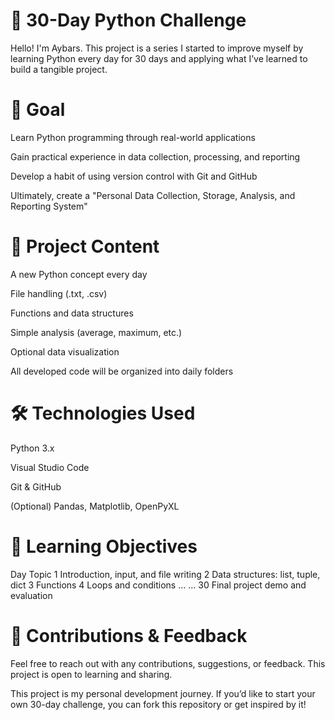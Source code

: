 # 🐍 30-Day Python Challenge
Hello! I'm Aybars. This project is a series I started to improve myself by learning Python every day for 30 days and applying what I’ve learned to build a tangible project.

# 🎯 Goal
Learn Python programming through real-world applications

Gain practical experience in data collection, processing, and reporting

Develop a habit of using version control with Git and GitHub

Ultimately, create a "Personal Data Collection, Storage, Analysis, and Reporting System"

# 📁 Project Content
A new Python concept every day

File handling (.txt, .csv)

Functions and data structures

Simple analysis (average, maximum, etc.)

Optional data visualization

All developed code will be organized into daily folders

# 🛠 Technologies Used
Python 3.x

Visual Studio Code

Git & GitHub

(Optional) Pandas, Matplotlib, OpenPyXL

# 🧠 Learning Objectives
Day	Topic
1	Introduction, input, and file writing
2	Data structures: list, tuple, dict
3	Functions
4	Loops and conditions
...	...
30	Final project demo and evaluation
# 📝 Contributions & Feedback
Feel free to reach out with any contributions, suggestions, or feedback. This project is open to learning and sharing.

This project is my personal development journey. If you’d like to start your own 30-day challenge, you can fork this repository or get inspired by it!
